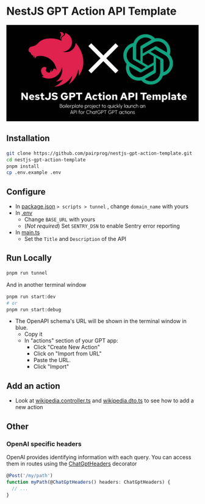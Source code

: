 # NestJS GPT Action API Template

![Social Image with alt text](./docs/social.jpg 'Logo for this boilerplate project to quickly launch a NestJS powered API for ChatGPT actions')

## Installation

```bash
git clone https://github.com/pairprog/nestjs-gpt-action-template.git
cd nestjs-gpt-action-template
pnpm install
cp .env.example .env
```

## Configure

- In [package.json](./package.json) `> scripts > tunnel` , change `domain_name` with yours
- In [.env](./.env)
  - Change `BASE_URL` with yours
  - (_Not required_) Set `SENTRY_DSN` to enable Sentry error reporting
- In [main.ts](./src/main.ts)
  - Set the `Title` and `Description` of the API

## Run Locally

```bash
pnpm run tunnel
```

And in another terminal window

```bash
pnpm run start:dev
# or
pnpm run start:debug
```

- The OpenAPI schema's URL will be shown in the terminal window in blue.
  - Copy it
  - In "actions" section of your GPT app:
    - Click "Create New Action"
    - Click on "Import from URL"
    - Paste the URL.
    - Click "Import"

## Add an action

- Look at [wikipedia.controller.ts](./src/wikipedia/wikipedia.controller.ts) and [wikipedia.dto.ts](./src/wikipedia/wikipedia.dto.ts) to see how to add a new action

## Other

### OpenAI specific headers

OpenAI provides identifying information with each query. You can access them in routes using the [ChatGptHeaders](./src/chat-gpt/chat-gpt.dto.ts) decorator

```ts
@Post('/my/path')
function myPath(@ChatGptHeaders() headers: ChatGptHeaders) {
  // ...
}
```
